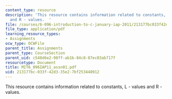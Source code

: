 ```yaml
---
content_type: resource
description: 'This resource contains information related to constants, L - values
  and R - values.  '
file: /courses/6-096-introduction-to-c-january-iap-2011/213177bc033f42d335e27bf253448912_MIT6_096IAP11_assn01.pdf
file_type: application/pdf
learning_resource_types:
- Assignments
ocw_type: OCWFile
parent_title: Assignments
parent_type: CourseSection
parent_uid: c548d6e2-98ff-ab1b-84c8-87ec03ab717f
resourcetype: Document
title: MIT6_096IAP11_assn01.pdf
uid: 213177bc-033f-42d3-35e2-7bf253448912
---
```

This resource contains information related to constants, L - values and R - values.  

